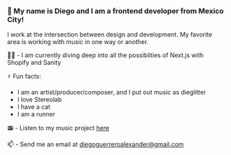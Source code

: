 ### 🖖 My name is Diego and I am a frontend developer from Mexico City!


I work at the intersection between design and development. 
My favorite area is working with music in one way or another.

👨‍💻  - I am currently diving deep into all the possiblities of Next.js with Shopify and Sanity

⚡ Fun facts:
   * I am an artist/producer/composer, and I put out music as dieglitter
   * I love Stereolab
   * I have a cat
   * I am a runner
   
   
📻 - Listen to my music project [here](https://open.spotify.com/artist/7KBLyqrz39wHYcTiqvmLPg?si=aIXvB8WmTrK4qYvgJTJ5Xw)   

📫 - Send me an email at diegoguerreroalexander@gmail.com

   
   
<!--
**dieglitter/dieglitter** is a ✨ _special_ ✨ repository because its `README.md` (this file) appears on your GitHub profile.

Here are some ideas to get you started:

I work at the intersection between design and development.

- 🔭 I’m currently working on 
- 🌱 I’m currently learning ...
- 👯 I’m looking to collaborate on ...
- 🤔 I’m looking for help with ...
- 💬 Ask me about ...
- 📫 How to reach me: diego@aa-cr.com
- 😄 Pronouns: ...
- ⚡ Fun fact: ...
-->
